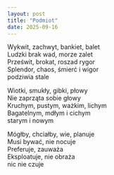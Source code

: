 ```yaml
---
layout: post
title: "Podmiot"
date: 2025-09-16
---
```


Wykwit, zachwyt, bankiet, balet  
Ludzki brak wad, morze zalet  
Prześwit, brokat, roszad rygor  
Splendor, chaos, śmierć i wigor  
    podziwia stale

Wiotki, smukły, gibki, płowy  
Nie zaprząta sobie głowy  
Kruchym, pustym, ważkim, lichym  
Bagatelnym, mdłym i cichym  
    starym i nowym

Mógłby, chciałby, wie, planuje  
Musi bywać, nie nocuje  
Preferuje, zauważa  
Eksploatuje, nie obraża  
    nic nie czuje
